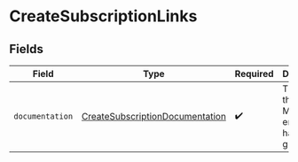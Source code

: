 # CreateSubscriptionLinks


## Fields

| Field                                                                                     | Type                                                                                      | Required                                                                                  | Description                                                                               |
| ----------------------------------------------------------------------------------------- | ----------------------------------------------------------------------------------------- | ----------------------------------------------------------------------------------------- | ----------------------------------------------------------------------------------------- |
| `documentation`                                                                           | [CreateSubscriptionDocumentation](../../models/errors/CreateSubscriptionDocumentation.md) | :heavy_check_mark:                                                                        | The URL to the generic Mollie API error handling guide.                                   |
